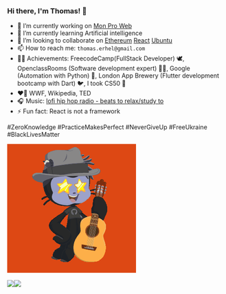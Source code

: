 ### Hi there, I'm Thomas! 👋

- 🔭 I’m currently working on [Mon Pro Web](https://monproweb.io)
- 🌱 I’m currently learning Artificial intelligence
- 👯 I’m looking to collaborate on [Ethereum](https://ethereum.org/fr/contributing/translation-program/contributors/) [React](https://opencollective.com/create-react-app) [Ubuntu](https://launchpad.net/~thomaserhel)
- 📫 How to reach me:  `thomas.erhel@gmail.com`
- 👨‍🎓 Achievements: FreecodeCamp(FullStack Developer) 🕊, OpenclassRooms (Software development expert) 👨‍💻, Google (Automation with Python) 🐍, London App Brewery (Flutter development bootcamp with Dart) 🐦, I took CS50 🐥
- ❤️‍🔥 WWF, Wikipedia, TED
- 🎧 Music: [lofi hip hop radio - beats to relax/study to](https://youtu.be/jfKfPfyJRdk)
- ⚡ Fun fact: React is not a framework

#ZeroKnowledge
#PracticeMakesPerfect
#NeverGiveUp
#FreeUkraine
#BlackLivesMatter

![Ubuntocat](ubuntocat.gif)

<img align="left" src="https://github-readme-stats.vercel.app/api?username=ThomasErhel&count_private=true&line_height=21&show_icons=true&hide_border=true"/>
<img align="left" src="https://github-readme-stats.vercel.app/api/top-langs/?username=ThomasErhel&layout=compact&card_width=250&hide_border=true"/>

